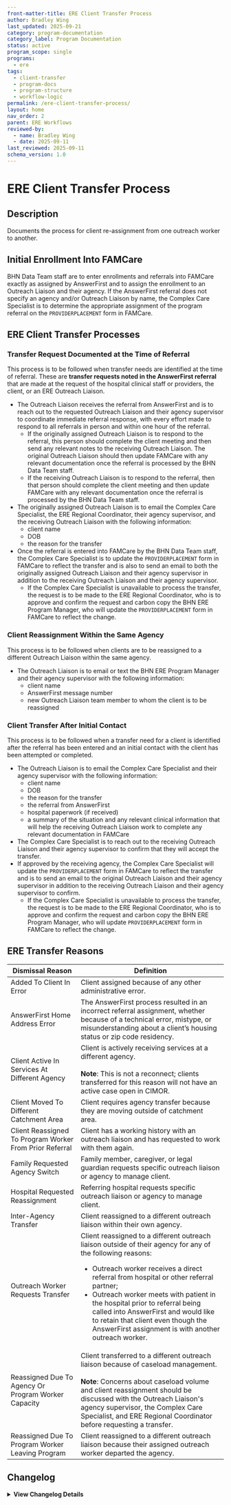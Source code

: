 ```yaml
---
front-matter-title: ERE Client Transfer Process  
author: Bradley Wing
last_updated: 2025-09-21
category: program-documentation
category_label: Program Documentation
status: active  
program_scope: single
programs:
  - ere
tags:
  - client-transfer
  - program-docs
  - program-structure
  - workflow-logic
permalink: /ere-client-transfer-process/
layout: home
nav_order: 2
parent: ERE Workflows
reviewed-by:
  - name: Bradley Wing
  - date: 2025-09-11
last_reviewed: 2025-09-11
schema_version: 1.0
---
```


# ERE Client Transfer Process

## Description

Documents the process for client re-assignment from one outreach worker to another.

## Initial Enrollment Into FAMCare

BHN Data Team staff are to enter enrollments and referrals into FAMCare exactly as assigned by AnswerFirst and to assign the enrollment to an Outreach Liaison and their agency. If the AnswerFirst referral does not specify an agency and/or Outreach Liaison by name, the Complex Care Specialist is to determine the appropriate assignment of the program referral on the `PROVIDERPLACEMENT` form in FAMCare.

## ERE Client Transfer Processes

### Transfer Request Documented at the Time of Referral

This process is to be followed when transfer needs are identified at the time of referral. These are **transfer requests noted in the AnswerFirst referral** that are made at the request of the hospital clinical staff or providers, the client, or an ERE Outreach Liaison.

- The Outreach Liaison receives the referral from AnswerFirst and is to reach out to the requested Outreach Liaison and their agency supervisor to coordinate immediate referral response, with every effort made to respond to all referrals in person and within one hour of the referral.
  - If the originally assigned Outreach Liaison is to respond to the referral, this person should complete the client meeting and then send any relevant notes to the receiving Outreach Liaison. The original Outreach Liaison should then update FAMCare with any relevant documentation once the referral is processed by the BHN Data Team staff.
  - If the receiving Outreach Liaison is to respond to the referral, then that person should complete the client meeting and then update FAMCare with any relevant documentation once the referral is processed by the BHN Data Team staff.
- The originally assigned Outreach Liaison is to email the Complex Care Specialist, the ERE Regional Coordinator, their agency supervisor, and the receiving Outreach Liaison with the following information:
  - client name
  - DOB
  - the reason for the transfer
- Once the referral is entered into FAMCare by the BHN Data Team staff, the Complex Care Specialist is to update the  `PROVIDERPLACEMENT` form in FAMCare to reflect the transfer and is also to send an email to both the originally assigned Outreach Liaison and their agency supervisor in addition to the receiving Outreach Liaison and their agency supervisor.
  - If the Complex Care Specialist is unavailable to process the transfer, the request is to be made to the ERE Regional Coordinator, who is to approve and confirm the request and carbon copy the BHN ERE Program Manager, who will update the `PROVIDERPLACEMENT` form in FAMCare to reflect the change.

### Client Reassignment Within the Same Agency

This process is to be followed when clients are to be reassigned to a different Outreach Liaison within the same agency.

- The Outreach Liaison is to email or text the BHN ERE Program Manager and their agency supervisor with the following information:
  - client name
  - AnswerFirst message number
  - new Outreach Liaison team member to whom the client is to be reassigned

### Client Transfer After Initial Contact

This process is to be followed when a transfer need for a client is identified after the referral has been entered and an initial contact with the client has been attempted or completed.

- The Outreach Liaison is to email the Complex Care Specialist and their agency supervisor with the following information:
  - client name
  - DOB
  - the reason for the transfer
  - the referral from AnswerFirst
  - hospital paperwork (if received)
  - a summary of the situation and any relevant clinical information that will help the receiving Outreach Liaison work to complete any relevant documentation in FAMCare
- The Complex Care Specialist is to reach out to the receiving Outreach Liaison and their agency supervisor to confirm that they will accept the transfer.
- If approved by the receiving agency, the Complex Care Specialist will update the `PROVIDERPLACEMENT` form in FAMCare to reflect the transfer and is to send an email to the original Outreach Liaison and their agency supervisor in addition to the receiving Outreach Liaison and their agency supervisor to confirm.
  - If the Complex Care Specialist is unavailable to process the transfer, the request is to be made to the ERE Regional Coordinator, who is to approve and confirm the request and carbon copy the BHN ERE Program Manager, who will update `PROVIDERPLACEMENT` form in FAMCare to reflect the change.

## ERE Transfer Reasons

| Dismissal Reason                                        | Definition                                                                                                                                                                                                                                                                                                                                                                                                                    |
|---------------------------------------------------------|-------------------------------------------------------------------------------------------------------------------------------------------------------------------------------------------------------------------------------------------------------------------------------------------------------------------------------------------------------------------------------------------------------------------------------|
| Added To Client In Error     | Client assigned because of any other administrative error.        |
| AnswerFirst Home Address Error                          | The AnswerFirst process resulted in an incorrect referral assignment, whether because of a technical error, mistype, or misunderstanding about a client’s housing status or zip code residency.    |
| Client Active In Services At Different Agency           | Client is actively receiving services at a different agency.<br><br>**Note**: This is not a reconnect; clients transferred for this reason will not have an active case open in CIMOR.   |
| Client Moved To Different Catchment Area                | Client requires agency transfer because they are moving outside of catchment area.        |
| Client Reassigned To Program Worker From Prior Referral | Client has a working history with an outreach liaison and has requested to work with them again.      |
| Family Requested Agency Switch                          | Family member, caregiver, or legal guardian requests specific outreach liaison or agency to manage client.      |
| Hospital Requested Reassignment                         | Referring hospital requests specific outreach liaison or agency to manage client.          |
| Inter-Agency Transfer                                   | Client reassigned to a different outreach liaison within their own agency.       |
| Outreach Worker Requests Transfer                       | Client reassigned to a different outreach liaison outside of their agency for any of the following reasons:<ul><li>Outreach worker receives a direct referral from hospital or other referral partner;</li><li>Outreach worker meets with patient in the hospital prior to referral being called into AnswerFirst and would like to retain that client even though the AnswerFirst assignment is with another outreach worker.</li></ul> |
| Reassigned Due To Agency Or Program Worker Capacity     | Client transferred to a different outreach liaison because of caseload management.<br><br>**Note**: Concerns about caseload volume and client reassignment should be discussed with the Outreach Liaison's agency supervisor, the Complex Care Specialist, and ERE Regional Coordinator before requesting a transfer.     |
| Reassigned Due To Program Worker Leaving Program        | Client reassigned to a different outreach liaison because their assigned outreach worker departed the agency.     |

## Changelog

<details markdown="1">
  <summary><strong>View Changelog Details</strong></summary>

### 2025

- **2025-10-04**: Adds collapsible `<details markdown="1"></details>` section to the changelog. Adds year subsection to better organize long changelog lists.
- **2025-09-21**: Removes `lifecycle:` and `change-control:` fields from frontmatter as they are more appropriate for assets outside of the context of the wiki and since they overlap with tags such as `archived`, `needs-review`, `production-ready`, `change-management`, `implementation-planning`, and `stakeholder-approval`. Adds `nav_order:` and `parent:` fields to frontmatter.
- **2025-09-19**: Adds `permalink:` and `layout:` fields to frontmatter.
- **2025-08-27-25**: Adds initial client transfer documentation.

</details>
